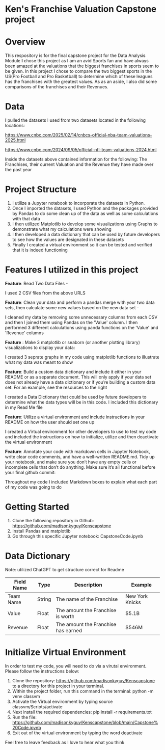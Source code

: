 # Ken's Franchise Valuation Capstone project

# Overview
This respository is for the final capstone project for the Data Analysis Module
I chose this project as I am an avid Sports fan and have always been amazed at the valuations that the biggest franchises in sports seem to be given.  In this project I chose to compare the two biggest sports in the US(Pro Football and Pro Basketball) to determine which of these leagues has the franchises with the greatest values.  As as an aside, I also did some comparisons of the franchises and their Revenues.

# Data

I pulled the datasets I used from two datasets located in the following locations:

https://www.cnbc.com/2025/02/14/cnbcs-official-nba-team-valuations-2025.html

https://www.cnbc.com/2024/09/05/official-nfl-team-valuations-2024.html

Inside the datasets above contained information for the following:  The Franchises, their current Valuation and the Revenue they have made over the past year

# Project Structure

1. I utilize a Jupyter notebook to incorporate the datasets in Python. 
2. Once I imported the datasets, I used Python and the packages provided by Pandas to do some clean up of the data as well as some  calculations with that data
3. I then utilized Matplotlib to develop some visualizations using Graphs to demonstrate what my calculations were showing
4. I then developed a data dictionary that can be used by future developers to see how the values are designated in these datasets 
5. Finally I created a virtual environment so it can be tested and verified that it is indeed functioning

# Features I utilized in this project

**Feature**:  Read Two Data Files -

 I used 2 CSV files from the above URLS
           
 **Feature**: Clean your data and perform a pandas merge with your two data sets, then calculate some new values based on the new data set -  
           
  I cleaned my data by removing some unnecessary columns from each CSV and then I joined them using Pandas on the 'Value' column.  I then performed 3 different calculations using panda functions on the 'Value' and 'Revenue' columns

 **Feature** : Make 3 matplotlib or seaborn (or another plotting library) visualizations to display your data:  
           
  I created 3 seprate graphs in my code using matplotlib functions to illustrate what my data was meant to show

  **Feature**:  Build a custom data dictionary and include it either in your README or as a separate document. This will only apply if your data set does not already have a data dictionary or if you’re building a custom data set. For an example, see the resources to the right 
           
  I created a Data Dictionary that could be used by future developers to determine what the data types will be in this code.  I included this dictionary in my Read Me file

  **Feature**: Utilize a virtual environment and include instructions in your README on how the user should set one up

  I created a Virtual environment for other developers to use to test my code and included the instructions on how to initialize, utilize and then deactivate the virtual environment

           
**Feature**: Annotate your code with markdown cells in Jupyter Notebook, write clear code comments, and have a well-written README.md. Tidy up your notebook, and make sure you don’t have any empty cells or incomplete cells that don’t do anything. Make sure it’s all functional before your final github commit:

 Throughout my code I included Markdown boxes to explain what each part of my code was going to do

# Getting Started

 1. Clone the following repository in Github: https://github.com/madisonkyguy/Kenscapstone
 2. Install Pandas and matplotlib
 3. Go through this specific Jupyter notebook:  CapstoneCode.ipynb


 # Data Dictionary 
 Note: utilized ChatGPT to get structure correct for Readme

| Field Name | Type   | Description                                   | Example            |
|------------|--------|-----------------------------------------------|--------------------|
| Team Name  | String | The name of the Franchise                     | New York Knicks    |
| Value      | Float  | The amount the Franchise is worth             | $5.1B              |
| Revenue    | Float  | The amount the Franchise has earned           | $546M              |


# Initialize Virtual Environment

In order to test my code, you will need to do via a virutal environment.  Please follow the instructions below:

1. Clone the repository: https://github.com/madisonkyguy/Kenscapstone to a directory for this project in your terminal.
2. Within the project folder, run this command in the terminal: python -m venv classvm
3. Activate the Virtual environment by typing source classvm/Scripts/activate
4. Next install the required dependencies: pip install -r requirements.txt
5. Run the file: https://github.com/madisonkyguy/Kenscapstone/blob/main/Capstone%20Code.ipynb
6. Exit out of the virtual environment by typing the word deactivate

Feel free to leave feedback as I love to hear what you think